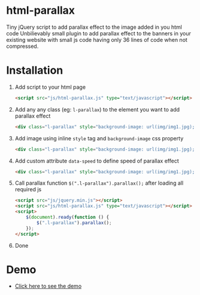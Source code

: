 # html-parallax
Tiny jQuery script to add parallax effect to the image added in you html code
Unbilievably small plugin to add parallax effect to the banners in your existing website with small js code having only 36 lines of code when not compressed.

# Installation
1. Add script to your html page
    ``` html
    <script src="js/html-parallax.js" type="text/javascript"></script>
    ```
2. Add any any class (eg: `l-parallax`) to the element you want to add parallax effect
    ```html
    <div class="l-parallax" style="background-image: url(img/img1.jpg);" data-speed="0.5"></div>
    ```
3. Add image using inline `style` tag and `background-image` css property
    ```html
    <div class="l-parallax" style="background-image: url(img/img1.jpg);" data-speed="0.5"></div>
    ```
4. Add custom attribute `data-speed` to define speed of parallax effect
    ```html
    <div class="l-parallax" style="background-image: url(img/img1.jpg);" data-speed="0.5"></div>
    ```
5. Call parallax function `$(".l-parallax").parallax();` after loading all required js
    ```html
    <script src="js/jquery.min.js"></script>
    <script src="js/html-parallax.js" type="text/javascript"></script>
    <script>
    	$(document).ready(function () {
    		$(".l-parallax").parallax();
    	});
    </script>
    ```
6. Done

# Demo
- [Click here to see the demo](https://mjmakhija.github.io/html-parallax.html)